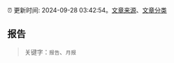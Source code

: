 :alarm_clock: 更新时间: 2024-09-28 03:42:54。[文章来源](/README.md)、[文章分类](/TAGS.md)

## 报告


> 关键字：`报告`、`月报`



